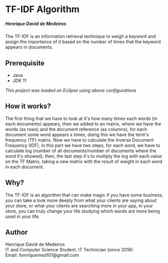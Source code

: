 # TF-IDF Algorithm

##### Henrique David de Medeiros

The TF-IDF is an information retrieval technique to weigh a keyword and assign the importance of it based on the number of times that the keyword appears in documents. 

## Prerequisite

- Java
- JDK 11

_This project was loaded on Eclipse using above configurations_

## How it works?

The first thing that we have to look at it's how many times each words (in each documents) appears, then we added to an matrix, where we have the words (as rows) and the document reference (as columns), for each document some word appears x times, doing this we have the term's frequency (TF) matrix. Now we have to calculate the Inverse Document Frequency (IDF), in this part we have two steps, for each word, we have to calculate log (number of all documents/number of documents where the word it's showed); then, the last step it's to multiply the log with each value on the TF Matrix, taking a new matrix with the result of weight in each word in each document.

## Why?

The TF-IDF is an algorithm that can make magic if you have some business, you can take a look more deeply from what your clients are saying about your store, or what your clients are searching more in your app, in your store, you can truly change your life studying which words are more being used in your life.

## Author

Henrique David de Medeiros  
IT and Computer Science Student. IT Technician (since 2016)  
Email: _henriquemed101@gmail.com_
